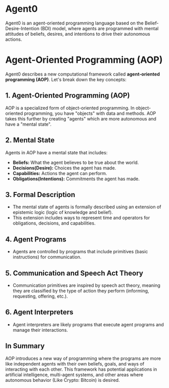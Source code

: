 # Agent0
Agent0 is an agent-oriented programming language based on the Belief-Desire-Intention (BDI) model, where agents are programmed with mental attitudes of beliefs, desires, and intentions to drive their autonomous actions.

# Agent-Oriented Programming (AOP)

Agent0 describes a new computational framework called **agent-oriented programming (AOP)**. Let's break down the key concepts:

## 1. Agent-Oriented Programming (AOP)

AOP is a specialized form of object-oriented programming. In object-oriented programming, you have "objects" with data and methods. AOP takes this further by creating "agents" which are more autonomous and have a "mental state".

## 2. Mental State

Agents in AOP have a mental state that includes:

*   **Beliefs:** What the agent believes to be true about the world.
*   **Decisions(Desire):** Choices the agent has made.
*   **Capabilities:** Actions the agent can perform.
*   **Obligations(Intentions):** Commitments the agent has made.

## 3. Formal Description

*   The mental state of agents is formally described using an extension of epistemic logic (logic of knowledge and belief).
*   This extension includes ways to represent time and operators for obligations, decisions, and capabilities.

## 4. Agent Programs

*   Agents are controlled by programs that include primitives (basic instructions) for communication.

## 5. Communication and Speech Act Theory

*   Communication primitives are inspired by speech act theory, meaning they are classified by the type of action they perform (informing, requesting, offering, etc.).

## 6. Agent Interpreters

*   Agent interpreters are likely programs that execute agent programs and manage their interactions.

## In Summary

AOP introduces a new way of programming where the programs are more like independent agents with their own beliefs, goals, and ways of interacting with each other.
This framework has potential applications in artificial intelligence, multi-agent systems, and other areas where autonomous behavior (Like Crypto: Bitcoin) is desired.
